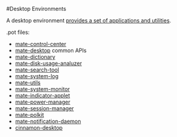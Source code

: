 #Desktop Environments

A desktop environment [provides a set of applications and utilities](https://www.linux.com/news/whats-desktop-environment).

.pot files:

- [mate-control-center](https://github.com/mate-desktop/mate-control-center/master/mate-control-center.pot)
- [mate-desktop](https://github.com/mate-desktop/mate-desktop/blob/master/mate-desktop.pot) common APIs
- [mate-dictionary](https://github.com/mate-desktop/mate-utils/blob/master/mate-dictionary.pot)
- [mate-disk-usage-analuzer](https://github.com/mate-desktop/mate-utils/blob/master/mate-disk-usage-analyzer.pot)
- [mate-search-tool](https://github.com/mate-desktop/mate-utils/blob/master/mate-search-tool.pot)
- [mate-system-log](https://github.com/mate-desktop/mate-utils/blob/master/mate-system-log.pot)
- [mate-utils](https://github.com/mate-desktop/mate-utils/blob/master/mate-utils.pot)
- [mate-system-monitor](https://github.com/mate-desktop/mate-system-monitor/blob/master/mate-system-monitor.pot)
- [mate-indicator-applet](https://github.com/mate-desktop/mate-indicator-applet/blob/master/mate-indicator-applet.pot)
- [mate-power-manager](https://github.com/mate-desktop/mate-power-manager/blob/master/mate-power-manager.pot)
- [mate-session-manager](https://github.com/mate-desktop/mate-session-manager/blob/master/mate-session-manager.pot)
- [mate-polkit](https://github.com/mate-desktop/mate-polkit/blob/master/mate-polkit.pot)
- [mate-notification-daemon](https://github.com/mate-desktop/mate-notification-daemon/blob/master/mate-notification-daemon.pot)
- [cinnamon-desktop](https://github.com/linuxmint/cinnamon-desktop/blob/master/po/en_GB.po)